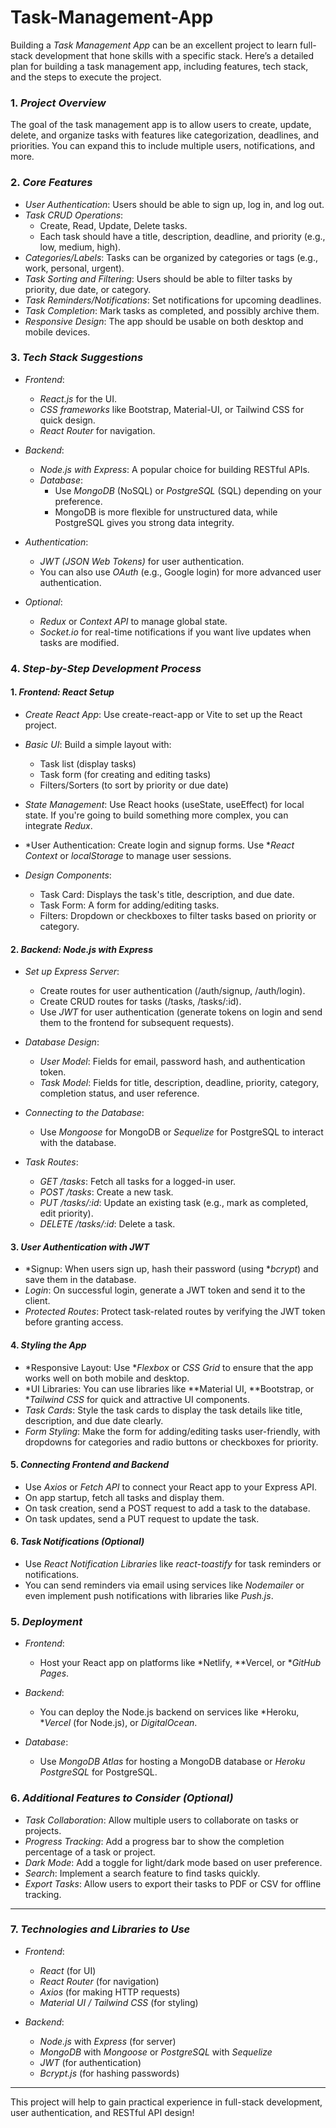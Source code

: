 # Task-Management-App
Building a *Task Management App* can be an excellent project to learn full-stack development that hone skills with a specific stack. Here’s a detailed plan for building a task management app, including features, tech stack, and the steps to execute the project.

### 1. *Project Overview*
The goal of the task management app is to allow users to create, update, delete, and organize tasks with features like categorization, deadlines, and priorities. You can expand this to include multiple users, notifications, and more.

### 2. *Core Features*

- *User Authentication*: Users should be able to sign up, log in, and log out.
- *Task CRUD Operations*:
  - Create, Read, Update, Delete tasks.
  - Each task should have a title, description, deadline, and priority (e.g., low, medium, high).
- *Categories/Labels*: Tasks can be organized by categories or tags (e.g., work, personal, urgent).
- *Task Sorting and Filtering*: Users should be able to filter tasks by priority, due date, or category.
- *Task Reminders/Notifications*: Set notifications for upcoming deadlines.
- *Task Completion*: Mark tasks as completed, and possibly archive them.
- *Responsive Design*: The app should be usable on both desktop and mobile devices.

### 3. *Tech Stack Suggestions*

- *Frontend*: 
  - *React.js* for the UI.
  - *CSS frameworks* like Bootstrap, Material-UI, or Tailwind CSS for quick design.
  - *React Router* for navigation.
  
- *Backend*:
  - *Node.js with Express*: A popular choice for building RESTful APIs.
  - *Database*: 
    - Use *MongoDB* (NoSQL) or *PostgreSQL* (SQL) depending on your preference.
    - MongoDB is more flexible for unstructured data, while PostgreSQL gives you strong data integrity.

- *Authentication*:
  - *JWT (JSON Web Tokens)* for user authentication.
  - You can also use *OAuth* (e.g., Google login) for more advanced user authentication.

- *Optional*:
  - *Redux* or *Context API* to manage global state.
  - *Socket.io* for real-time notifications if you want live updates when tasks are modified.

### 4. *Step-by-Step Development Process*

#### 1. *Frontend: React Setup*
   - *Create React App*: Use create-react-app or Vite to set up the React project.
   - *Basic UI*: Build a simple layout with:
     - Task list (display tasks)
     - Task form (for creating and editing tasks)
     - Filters/Sorters (to sort by priority or due date)
   
   - *State Management*: Use React hooks (useState, useEffect) for local state. If you're going to build something more complex, you can integrate *Redux*.
   - *User Authentication: Create login and signup forms. Use **React Context* or *localStorage* to manage user sessions.
   
   - *Design Components*:
     - Task Card: Displays the task's title, description, and due date.
     - Task Form: A form for adding/editing tasks.
     - Filters: Dropdown or checkboxes to filter tasks based on priority or category.

#### 2. *Backend: Node.js with Express*
   - *Set up Express Server*:
     - Create routes for user authentication (/auth/signup, /auth/login).
     - Create CRUD routes for tasks (/tasks, /tasks/:id).
     - Use *JWT* for user authentication (generate tokens on login and send them to the frontend for subsequent requests).
     
   - *Database Design*: 
     - *User Model*: Fields for email, password hash, and authentication token.
     - *Task Model*: Fields for title, description, deadline, priority, category, completion status, and user reference.
   
   - *Connecting to the Database*:
     - Use *Mongoose* for MongoDB or *Sequelize* for PostgreSQL to interact with the database.
   
   - *Task Routes*:
     - *GET /tasks*: Fetch all tasks for a logged-in user.
     - *POST /tasks*: Create a new task.
     - *PUT /tasks/:id*: Update an existing task (e.g., mark as completed, edit priority).
     - *DELETE /tasks/:id*: Delete a task.

#### 3. *User Authentication with JWT*
   - *Signup: When users sign up, hash their password (using **bcrypt*) and save them in the database.
   - *Login*: On successful login, generate a JWT token and send it to the client.
   - *Protected Routes*: Protect task-related routes by verifying the JWT token before granting access.

#### 4. *Styling the App*
   - *Responsive Layout: Use **Flexbox* or *CSS Grid* to ensure that the app works well on both mobile and desktop.
   - *UI Libraries: You can use libraries like **Material UI, **Bootstrap, or **Tailwind CSS* for quick and attractive UI components.
   - *Task Cards*: Style the task cards to display the task details like title, description, and due date clearly.
   - *Form Styling*: Make the form for adding/editing tasks user-friendly, with dropdowns for categories and radio buttons or checkboxes for priority.

#### 5. *Connecting Frontend and Backend*
   - Use *Axios* or *Fetch API* to connect your React app to your Express API.
   - On app startup, fetch all tasks and display them.
   - On task creation, send a POST request to add a task to the database.
   - On task updates, send a PUT request to update the task.

#### 6. *Task Notifications (Optional)*
   - Use *React Notification Libraries* like *react-toastify* for task reminders or notifications.
   - You can send reminders via email using services like *Nodemailer* or even implement push notifications with libraries like *Push.js*.

### 5. *Deployment*

- *Frontend*: 
  - Host your React app on platforms like *Netlify, **Vercel, or **GitHub Pages*.
  
- *Backend*: 
  - You can deploy the Node.js backend on services like *Heroku, **Vercel* (for Node.js), or *DigitalOcean*.
  
- *Database*:
  - Use *MongoDB Atlas* for hosting a MongoDB database or *Heroku PostgreSQL* for PostgreSQL.

### 6. *Additional Features to Consider (Optional)*

- *Task Collaboration*: Allow multiple users to collaborate on tasks or projects.
- *Progress Tracking*: Add a progress bar to show the completion percentage of a task or project.
- *Dark Mode*: Add a toggle for light/dark mode based on user preference.
- *Search*: Implement a search feature to find tasks quickly.
- *Export Tasks*: Allow users to export their tasks to PDF or CSV for offline tracking.

---

### 7. *Technologies and Libraries to Use*

- *Frontend*:
  - *React* (for UI)
  - *React Router* (for navigation)
  - *Axios* (for making HTTP requests)
  - *Material UI / Tailwind CSS* (for styling)
  
- *Backend*:
  - *Node.js* with *Express* (for server)
  - *MongoDB* with *Mongoose* or *PostgreSQL* with *Sequelize*
  - *JWT* (for authentication)
  - *Bcrypt.js* (for hashing passwords)

---

This project will help to gain practical experience in full-stack development, user authentication, and RESTful API design!
